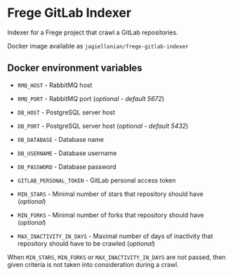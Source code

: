 # Frege GitLab Indexer

Indexer for a Frege project that crawl a GitLab repositories.

Docker image available as `jagiellonian/frege-gitlab-indexer`

## Docker environment variables

* `RMQ_HOST` - RabbitMQ host
* `RMQ_PORT` - RabbitMQ port (*optional - default 5672*)


* `DB_HOST` - PostgreSQL server host
* `DB_PORT` - PostgreSQL server host (*optional - default 5432*)
* `DB_DATABASE` - Database name
* `DB_USERNAME` - Database username
* `DB_PASSWORD` - Database password


* `GITLAB_PERSONAL_TOKEN` - GitLab personal access token
* `MIN_STARS` - Minimal number of stars that repository should have (*optional*)
* `MIN_FORKS` - Minimal number of forks that repository should have (*optional*)
* `MAX_INACTIVITY_IN_DAYS` - Maximal number of days of inactivity that repository should have to be crawled (*optional*)

When `MIN_STARS`, `MIN_FORKS` or `MAX_INACTIVITY_IN_DAYS` are not passed, then given criteria is not taken into consideration during a crawl.
